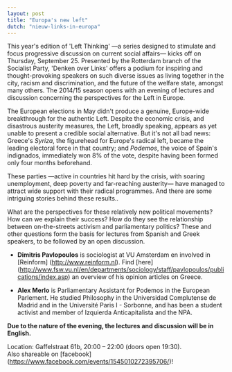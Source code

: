 ```yaml
---
layout: post
title: "Europa's new left"
dutch: "nieuw-links-in-europa"
---
```


This year's edition of 'Left Thinking' —a series designed to stimulate and
focus progressive discussion on current social affairs— kicks off on Thursday,
September 25. Presented by the Rotterdam branch of the Socialist Party, 'Denken
over Links' offers a podium for inspiring and thought-provoking speakers on
such diverse issues as living together in the city, racism and discrimination,
and the future of the welfare state, amongst many others. The 2014/15 season
opens with an evening of lectures and discussion concerning the perspectives
for the Left in Europe.

The European elections in May didn't produce a genuine, Europe-wide
breakthrough for the authentic Left. Despite the economic crisis, and
disastrous austerity measures, the Left, broadly speaking, appears as yet
unable to present a credible social alternative. But it's not all bad news:
Greece's _Syriza_, the figurehead for Europe's radical left, became the
leading electoral force in that country; and _Podemos_, the voice of
Spain's indignados, immediately won 8% of the vote, despite having been formed
only four months beforehand.

These parties —active in countries hit hard by the crisis, with soaring unemployment, 
deep poverty and far-reaching austerity— have managed to attract wide support 
with their radical programmes. And there are some intriguing stories behind these 
results‥

What are the perspectives for these relatively new political movements? How can 
we explain their success? How do they see the relationship between on-the-streets 
activism and parliamentary politics? These and other questions form the basis for 
lectures from Spanish and Greek speakers, to be followed by an
open discussion.

* **Dimitris Pavlopoulos** is sociologist at VU Amsterdam en involved in [Reinform]
  (http://www.reinform.nl). Find [here]
  (http://www.fsw.vu.nl/en/departments/sociology/staff/pavlopoulos/publications/index.asp)
  an overview of his opinion articles on Greece.

* **Alex Merlo** is Parliamentary Assistant for Podemos in the European
  Parlement. He studied Philosophy in the Universidad Complutense de Madrid
  and in the Université Paris I - Sorbonne, and has been a student activist
  and member of Izquierda Anticapitalista and the NPA.


**Due to the nature of the evening, the lectures and discussion will be in English.**

Location: Gaffelstraat 61b, 20:00 – 22:00 (doors open 19:30).  
Also shareable on [facebook] (https://www.facebook.com/events/1545010272395706/)!
